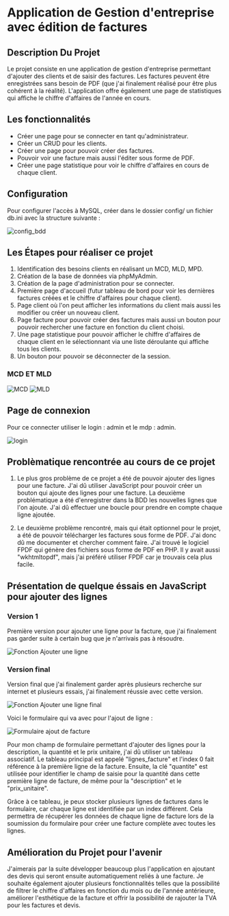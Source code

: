 # Application de Gestion d'entreprise avec édition de factures

## Description Du Projet

Le projet consiste en une application de gestion d'entreprise permettant d'ajouter des clients et de saisir des factures. Les factures peuvent être enregistrées sans besoin de PDF (que j'ai finalement réalisé pour être plus cohérent à la réalité). L'application offre également une page de statistiques qui affiche le chiffre d'affaires de l'année en cours.

## Les fonctionnalités

- Créer une page pour se connecter en tant qu'administrateur.
- Créer un CRUD pour les clients.
- Créer une page pour pouvoir créer des factures.
- Pouvoir voir une facture mais aussi l'éditer sous forme de PDF.
- Créer une page statistique pour voir le chiffre d'affaires en cours de chaque client.

## Configuration

Pour configurer l'accès à MySQL, créer dans le dossier config/ un fichier db.ini avec la structure suivante :

![config_bdd](Assets/img/Config_BDD)

## Les Étapes pour réaliser ce projet

1. Identification des besoins clients en réalisant un MCD, MLD, MPD.
2. Création de la base de données via phpMyAdmin.
3. Création de la page d'administration pour se connecter.
4. Première page d'accueil (futur tableau de bord pour voir les dernières factures créées et le chiffre d'affaires pour chaque client).
5. Page client où l'on peut afficher les informations du client mais aussi les modifier ou créer un nouveau client.
6. Page facture pour pouvoir créer des factures mais aussi un bouton pour pouvoir rechercher une facture en fonction du client choisi.
7. Une page statistique pour pouvoir afficher le chiffre d'affaires de chaque client en le sélectionnant via une liste déroulante qui affiche tous les clients.
8. Un bouton pour pouvoir se déconnecter de la session.

### MCD ET MLD

![MCD](Assets/img/MCD_Projet.png)
![MLD](Assets/img/MLD_Projet.png)

## Page de connexion

Pour ce connecter utiliser le login : admin et le mdp : admin.

![login](Assets/img/Page_login.png)

## Problèmatique rencontrée au cours de ce projet

1. Le plus gros problème de ce projet a été de pouvoir ajouter des lignes pour une facture. J'ai dû utiliser JavaScript pour pouvoir créer un bouton qui ajoute des lignes pour une facture. La deuxième problématique a été d'enregistrer dans la BDD les nouvelles lignes que l'on ajoute. J'ai dû effectuer une boucle pour prendre en compte chaque ligne ajoutée.

2. Le deuxième problème rencontré, mais qui était optionnel pour le projet, a été de pouvoir télécharger les factures sous forme de PDF. J'ai donc dû me documenter et chercher comment faire. J'ai trouvé le logiciel FPDF qui génère des fichiers sous forme de PDF en PHP. Il y avait aussi "wkhtmltopdf", mais j'ai préféré utiliser FPDF car je trouvais cela plus facile.

## Présentation de quelque éssais en JavaScript pour ajouter des lignes

### Version 1

Première version pour ajouter une ligne pour la facture, que j'ai finalement pas garder suite à certain bug que je n'arrivais pas à résoudre.

![Fonction Ajouter une ligne](/Assets/img/Version_1_ajouter_ligne.png)

### Version final

Version final que j'ai finalement garder après plusieurs recherche sur internet et plusieurs essais, j'ai finalement réussie avec cette version.

![Fonction Ajouter une ligne final](/Assets/img/Version_final_ajouter_ligne.png)

Voici le formulaire qui va avec pour l'ajout de ligne :

![Formulaire ajout de facture](/Assets/img/Formulaire_facture.png)

Pour mon champ de formulaire permettant d'ajouter des lignes pour la description, la quantité et le prix unitaire, j'ai dû utiliser un tableau associatif. Le tableau principal est appelé "lignes_facture" et l'index 0 fait référence à la première ligne de la facture. Ensuite, la clé "quantite" est utilisée pour identifier le champ de saisie pour la quantité dans cette première ligne de facture, de même pour la "description" et le "prix_unitaire".

Grâce à ce tableau, je peux stocker plusieurs lignes de factures dans le formulaire, car chaque ligne est identifiée par un index différent. Cela permettra de récupérer les données de chaque ligne de facture lors de la soumission du formulaire pour créer une facture complète avec toutes les lignes.

## Amélioration du Projet pour l'avenir

J'aimerais par la suite développer beaucoup plus l'application en ajoutant des devis qui seront ensuite automatiquement reliés à une facture. Je souhaite également ajouter plusieurs fonctionnalités telles que la possibilité de filtrer le chiffre d'affaires en fonction du mois ou de l'année antérieure, améliorer l'esthétique de la facture et offrir la possibilité de rajouter la TVA pour les factures et devis.
